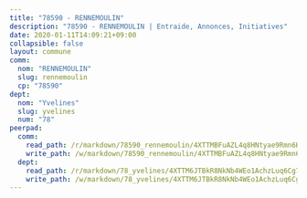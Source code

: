 ```yaml
---
title: "78590 - RENNEMOULIN"
description: "78590 - RENNEMOULIN | Entraide, Annonces, Initiatives"
date: 2020-01-11T14:09:21+09:00
collapsible: false
layout: commune
comm:
  nom: "RENNEMOULIN"
  slug: rennemoulin
  cp: "78590"
dept:
  nom: "Yvelines"
  slug: yvelines
  num: "78"
peerpad:
  comm:
    read_path: /r/markdown/78590_rennemoulin/4XTTMBFuAZL4q8HNtyae9Rmn6H85oYCsZvg6Y9DPgayDGycGa
    write_path: /w/markdown/78590_rennemoulin/4XTTMBFuAZL4q8HNtyae9Rmn6H85oYCsZvg6Y9DPgayDGycGa-K3TgTdfaUxvrrRQwKnjKW3GvMtWDwGMAux6to2CHCgFfTrNFiBk7ibJZQKiEjQam73Xc6niSePG1fQidP88q2aZLtWETh2BwJwJxmiGQsMpesuxxjVD68wFHpGgejcX6gu8fCwCN
  dept:
    read_path: /r/markdown/78_yvelines/4XTTM6JTBkR8NkNb4WEo1AchzLuq6Cg73ydg7w9pErcQZA13p
    write_path: /w/markdown/78_yvelines/4XTTM6JTBkR8NkNb4WEo1AchzLuq6Cg73ydg7w9pErcQZA13p-K3TgUBFRQCPZwoWqJkunXeSjdgbtU3xzUSsui8DBc3rCTw6mbo4gNvfQRdE99JD3AnVW7fzseq687LKfGWCfAPajih5ByiZ3SpFz1r449oWaDnM5BHKZTbYtf6pEhRvzWbcazhrS
---
```


